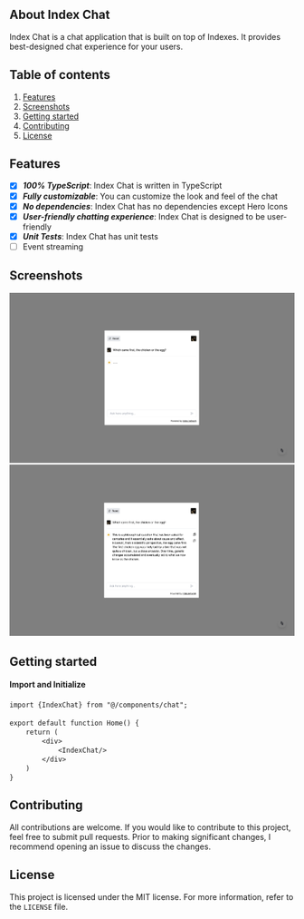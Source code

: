 ## About Index Chat

Index Chat is a chat application that is built on top of Indexes.
It provides best-designed chat experience for your users.

## Table of contents

1. [Features](#features)
2. [Screenshots](#screenshots)
3. [Getting started](#getting-started)
4. [Contributing](#contributing)
5. [License](#license)

## Features

- [x] **_100% TypeScript_**: Index Chat is written in TypeScript
- [x] **_Fully customizable_**: You can customize the look and feel of the chat
- [x] **_No dependencies_**: Index Chat has no dependencies except Hero Icons
- [x] **_User-friendly chatting experience_**: Index Chat is designed to be user-friendly
- [x] **_Unit Tests_**: Index Chat has unit tests
- [ ] Event streaming

## Screenshots

![Index Chat](./public/screenshots/ss.png)
![Index Chat](./public/screenshots/ss-2.png)

## Getting started

#### Import and Initialize

```tsx
import {IndexChat} from "@/components/chat";

export default function Home() {
    return (
        <div>
            <IndexChat/>
        </div>
    )
}
```

## Contributing

All contributions are welcome.
If you would like to contribute to this project, feel free to submit pull requests.
Prior to making significant changes, I recommend opening an issue to discuss the changes.

## License

This project is licensed under the MIT license. For more information, refer to the `LICENSE` file.
